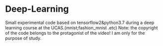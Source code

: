 # Deep-Learning
Small experimental code based on tensorflow2&amp;python3.7 during a deep learning course at the UCAS.(mnist;fashion_mnist .etc)
Note: the copyright of the code belongs to the protagonist of the video! I am only for the purpose of study.
